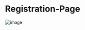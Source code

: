 # Registration-Page 
![image](https://github.com/Sumitkatkar/Registration-Page/assets/118961073/07fdec18-e2a7-42d5-a34a-5416edea1455)
